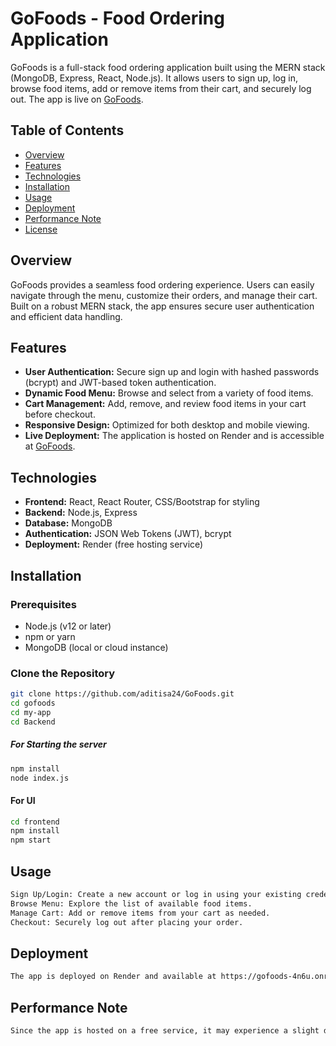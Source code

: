 # GoFoods - Food Ordering Application

GoFoods is a full-stack food ordering application built using the MERN stack (MongoDB, Express, React, Node.js). It allows users to sign up, log in, browse food items, add or remove items from their cart, and securely log out. The app is live on [GoFoods](https://gofoods-4n6u.onrender.com/).

## Table of Contents

- [Overview](#overview)
- [Features](#features)
- [Technologies](#technologies)
- [Installation](#installation)
- [Usage](#usage)
- [Deployment](#deployment)
- [Performance Note](#performance-note)
- [License](#license)

## Overview

GoFoods provides a seamless food ordering experience. Users can easily navigate through the menu, customize their orders, and manage their cart. Built on a robust MERN stack, the app ensures secure user authentication and efficient data handling.

## Features

- **User Authentication:** Secure sign up and login with hashed passwords (bcrypt) and JWT-based token authentication.
- **Dynamic Food Menu:** Browse and select from a variety of food items.
- **Cart Management:** Add, remove, and review food items in your cart before checkout.
- **Responsive Design:** Optimized for both desktop and mobile viewing.
- **Live Deployment:** The application is hosted on Render and is accessible at [GoFoods](https://gofoods-4n6u.onrender.com/).

## Technologies

- **Frontend:** React, React Router, CSS/Bootstrap for styling
- **Backend:** Node.js, Express
- **Database:** MongoDB
- **Authentication:** JSON Web Tokens (JWT), bcrypt
- **Deployment:** Render (free hosting service)

## Installation

### Prerequisites

- Node.js (v12 or later)
- npm or yarn
- MongoDB (local or cloud instance)

### Clone the Repository

```bash
git clone https://github.com/aditisa24/GoFoods.git
cd gofoods
cd my-app
cd Backend
```
##### For Starting the server
```bash
npm install
node index.js
```
#### For UI
```bash
cd frontend
npm install
npm start
```

## Usage
```bash
Sign Up/Login: Create a new account or log in using your existing credentials.
Browse Menu: Explore the list of available food items.
Manage Cart: Add or remove items from your cart as needed.
Checkout: Securely log out after placing your order.
```
## Deployment
```bash
The app is deployed on Render and available at https://gofoods-4n6u.onrender.com/. Due to the limitations of free hosting, the application might take up to a minute to load on the first request (cold start)

```

## Performance Note

```bash
Since the app is hosted on a free service, it may experience a slight delay (up to a minute) during initial load times due to cold start behavior. This is normal and will improve once the app is active.
```



